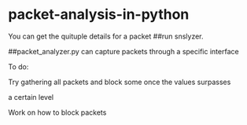 # packet-analysis-in-python

You can get the quituple details for a packet ##run snslyzer.

##packet_analyzer.py can capture packets through a specific interface

To do:

Try gathering all packets and block some once the values surpasses

a certain level

Work on how to block packets
